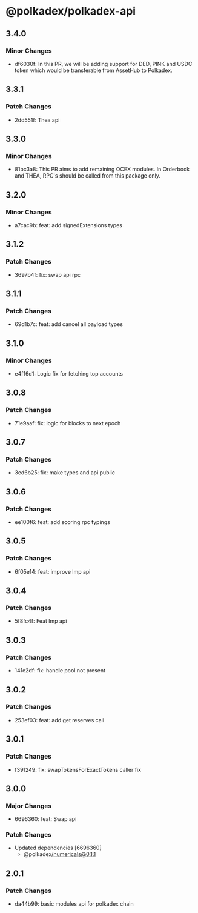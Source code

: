 # @polkadex/polkadex-api

## 3.4.0

### Minor Changes

- df6030f: In this PR, we will be adding support for DED, PINK and USDC token which would be transferable from AssetHub to Polkadex.

## 3.3.1

### Patch Changes

- 2dd551f: Thea api

## 3.3.0

### Minor Changes

- 81bc3a8: This PR aims to add remaining OCEX modules. In Orderbook and THEA, RPC's should be called from this package only.

## 3.2.0

### Minor Changes

- a7cac9b: feat: add signedExtensions types

## 3.1.2

### Patch Changes

- 3697b4f: fix: swap api rpc

## 3.1.1

### Patch Changes

- 69d1b7c: feat: add cancel all payload types

## 3.1.0

### Minor Changes

- e4f16d1: Logic fix for fetching top accounts

## 3.0.8

### Patch Changes

- 71e9aaf: fix: logic for blocks to next epoch

## 3.0.7

### Patch Changes

- 3ed6b25: fix: make types and api public

## 3.0.6

### Patch Changes

- ee100f6: feat: add scoring rpc typings

## 3.0.5

### Patch Changes

- 6f05e14: feat: improve lmp api

## 3.0.4

### Patch Changes

- 5f8fc4f: Feat lmp api

## 3.0.3

### Patch Changes

- 141e2df: fix: handle pool not present

## 3.0.2

### Patch Changes

- 253ef03: feat: add get reserves call

## 3.0.1

### Patch Changes

- f391249: fix: swapTokensForExactTokens caller fix

## 3.0.0

### Major Changes

- 6696360: feat: Swap api

### Patch Changes

- Updated dependencies [6696360]
  - @polkadex/numericals@0.1.1

## 2.0.1

### Patch Changes

- da44b99: basic modules api for polkadex chain
